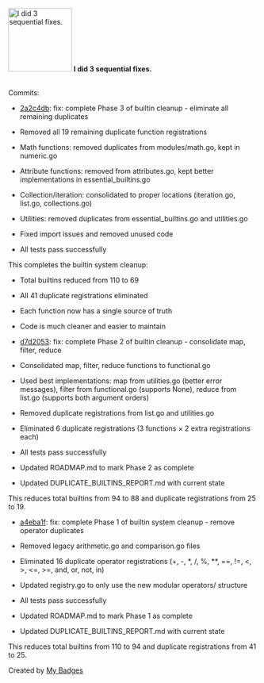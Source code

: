 <img src="https://my-badges.github.io/my-badges/fix-3.png" alt="I did 3 sequential fixes." title="I did 3 sequential fixes." width="128">
<strong>I did 3 sequential fixes.</strong>
<br><br>

Commits:

- <a href="https://github.com/mmichie/m28/commit/2a2c4dbc1711d046309a051b7803746eb89a4468">2a2c4db</a>: fix: complete Phase 3 of builtin cleanup - eliminate all remaining duplicates

- Removed all 19 remaining duplicate function registrations
- Math functions: removed duplicates from modules/math.go, kept in numeric.go
- Attribute functions: removed from attributes.go, kept better implementations in essential_builtins.go
- Collection/iteration: consolidated to proper locations (iteration.go, list.go, collections.go)
- Utilities: removed duplicates from essential_builtins.go and utilities.go
- Fixed import issues and removed unused code
- All tests pass successfully

This completes the builtin system cleanup:
- Total builtins reduced from 110 to 69
- All 41 duplicate registrations eliminated
- Each function now has a single source of truth
- Code is much cleaner and easier to maintain
- <a href="https://github.com/mmichie/m28/commit/d7d20530e7047cd0dc99f28ed8e3191cda916893">d7d2053</a>: fix: complete Phase 2 of builtin cleanup - consolidate map, filter, reduce

- Consolidated map, filter, reduce functions to functional.go
- Used best implementations: map from utilities.go (better error messages),
  filter from functional.go (supports None), reduce from list.go (supports both argument orders)
- Removed duplicate registrations from list.go and utilities.go
- Eliminated 6 duplicate registrations (3 functions × 2 extra registrations each)
- All tests pass successfully
- Updated ROADMAP.md to mark Phase 2 as complete
- Updated DUPLICATE_BUILTINS_REPORT.md with current state

This reduces total builtins from 94 to 88 and duplicate registrations from 25 to 19.
- <a href="https://github.com/mmichie/m28/commit/a4eba1fb630effb77c7ae4e2231423697e79af31">a4eba1f</a>: fix: complete Phase 1 of builtin system cleanup - remove operator duplicates

- Removed legacy arithmetic.go and comparison.go files
- Eliminated 16 duplicate operator registrations (+, -, *, /, %, **, ==, \!=, <, >, <=, >=, and, or, not, in)
- Updated registry.go to only use the new modular operators/ structure
- All tests pass successfully
- Updated ROADMAP.md to mark Phase 1 as complete
- Updated DUPLICATE_BUILTINS_REPORT.md with current state

This reduces total builtins from 110 to 94 and duplicate registrations from 41 to 25.


Created by <a href="https://github.com/my-badges/my-badges">My Badges</a>